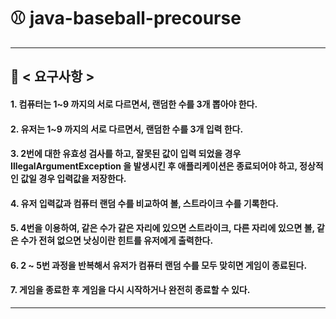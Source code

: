 # ⚾ java-baseball-precourse
- - -
## 📝 < 요구사항 >
#### 1. 컴퓨터는 1~9 까지의 서로 다르면서, 랜덤한 수를 3개 뽑아야 한다.
#### 2. 유저는 1~9 까지의 서로 다르면서, 랜덤한 수를 3개 입력 한다.
#### 3. 2번에 대한 유효성 검사를 하고, 잘못된 값이 입력 되었을 경우 IllegalArgumentException 을 발생시킨 후 애플리케이션은 종료되어야 하고, 정상적인 값일 경우 입력값을 저장한다.
#### 4. 유저 입력값과 컴퓨터 랜덤 수를 비교하여 볼, 스트라이크 수를 기록한다.
#### 5. 4번을 이용하여, 같은 수가 같은 자리에 있으면 스트라이크, 다른 자리에 있으면 볼, 같은 수가 전혀 없으면 낫싱이란 힌트를 유저에게 출력한다.
#### 6. 2 ~ 5번 과정을 반복해서 유저가 컴퓨터 랜덤 수를 모두 맞히면 게임이 종료된다.
#### 7. 게임을 종료한 후 게임을 다시 시작하거나 완전히 종료할 수 있다.
- - -